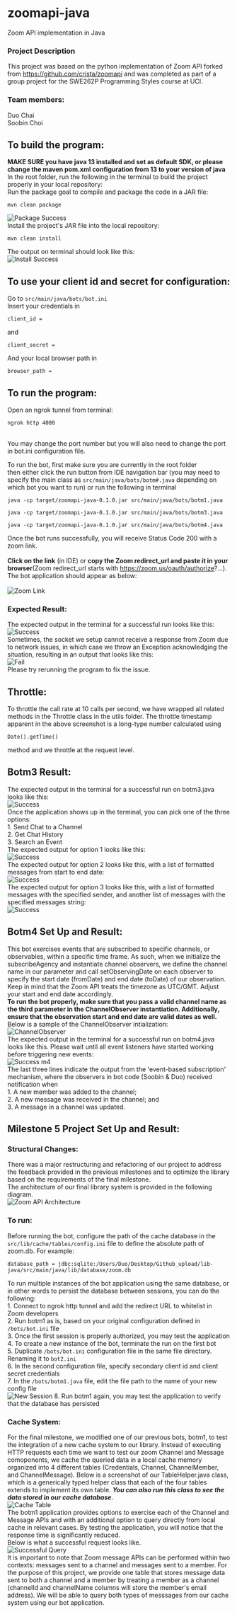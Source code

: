 # zoomapi-java
Zoom API implementation in Java

### Project Description
This project was based on the python implementation of Zoom API forked from https://github.com/crista/zoomapi and was completed as part of a group project for the SWE262P Programming Styles course at UCI. 

### Team members:
Duo Chai</br>
Soobin Choi

## To build the program:
**MAKE SURE you have java 13 installed and set as default SDK, or please change the maven pom.xml configuration from 13 to your version of java**
<br> In the root folder, run the following in the terminal to build the project properly in your local repository:
<br> Run the package goal to compile and package the code in a JAR file: 
```
mvn clean package
```
![Package Success](/pics/mvn-package.png)
<br> Install the project's JAR file into the local repository:
```
mvn clean install
```
The output on terminal should look like this: 
<br> ![Install Success](/pics/mvn-install.png)
## To use your client id and secret for configuration: 
Go to `src/main/java/bots/bot.ini`
<br> Insert your credentials in
```
client_id =
```
and 
```
client_secret =
```
And your local browser path in
```
browser_path =
```
## To run the program:
Open an ngrok tunnel from terminal: 
```
ngrok http 4000
```
<br>
You may change the port number but you will also need to change the port in bot.ini configuration file.
<br>

To run the bot, first make sure you are currently in the root folder<br>
then either click the run button from IDE navigation bar (you may need to specify the main class as `src/main/java/bots/botm#.java` depending on which bot you want to run) or run the following in terminal<br>
```
java -cp target/zoomapi-java-0.1.0.jar src/main/java/bots/botm1.java
```
```
java -cp target/zoomapi-java-0.1.0.jar src/main/java/bots/botm3.java
```
```
java -cp target/zoomapi-java-0.1.0.jar src/main/java/bots/botm4.java
```
Once the bot runs successfully, you will receive Status Code 200 with a zoom link.<br>
<br>
**Click on the link** (in IDE) or **copy the Zoom redirect_url and paste it in your browser**(Zoom redirect_url starts with https://zoom.us/oauth/authorize?...).
<br>
The bot application should appear as below:<br> 
<br> ![Zoom Link](/pics/zoom-link.png)
### Expected Result:
The expected output in the terminal for a successful run looks like this: 
<br> ![Success](/pics/run-success.png) 
<br> Sometimes, the socket we setup cannot receive a response from Zoom due to network issues, in which case we throw an Exception acknowledging the situation, resulting in an output that looks like this:
<br> ![Fail](/pics/run-fail.png)
<br> Please try rerunning the program to fix the issue. 
## Throttle:
To throttle the call rate at 10 calls per second, we have wrapped all related methods in the Throttle class in the utils folder. The throttle timestamp apparent in the above screenshot is a long-type number calculated using
```
Date().getTime()
```
method and we throttle at the request level. 

## Botm3 Result:
The expected output in the terminal for a successful run on botm3.java looks like this: 
<br> ![Success](/pics/m3/botm3-success.png) 
<br> Once the application shows up in the terminal, you can pick one of the three options:
<br> 1. Send Chat to a Channel
<br> 2. Get Chat History
<br> 3. Search an Event
<br> The expected output for option 1 looks like this:
<br> ![Success](/pics/m3/botm3-option1.png) 
<br> The expected output for option 2 looks like this, with a list of formatted messages from start to end date:
<br> ![Success](/pics/m3/botm3-option2.png) 
<br> The expected output for option 3 looks like this, with a list of formatted messages with the specified sender, and another list of messages with the specified messages string:
<br> ![Success](/pics/m3/botm3-option3.png) 

## Botm4 Set Up and Result:
This bot exercises events that are subscribed to specific channels, or observables, within a specific time frame. As such, when we initialize the subscribeAgency and instantiate channel observers, we define the channel name in our parameter and call setObservingDate on each observer to specify the start date (fromDate) and end date (toDate) of our observation.
<br> Keep in mind that the Zoom API treats the timezone as UTC/GMT. Adjust your start and end date accordingly.
<br> **To run the bot properly, make sure that you pass a valid channel name as the third parameter in the ChannelObserver instantiation. Additionally, ensure that the observation start and end date are valid dates as well.** Below is a sample of the ChannelObserver intialization: 
<br> ![ChannelObserver](/pics/m4/set-observation.png)
<br>The expected output in the terminal for a successful run on botm4.java looks like this. Please wait until all event listeners have started working before triggering new events: 
<br> ![Success m4](/pics/m4/m4-result.png) 
<br> The last three lines indicate the output from the 'event-based subscription' mechanism, where the observers in bot code (Soobin & Duo) received notification when
<br> 1. A new member was added to the channel;
<br> 2. A new message was received in the channel; and
<br> 3. A message in a channel was updated. 

## Milestone 5 Project Set Up and Result: 
### Structural Changes: 
There was a major restructuring and refactoring of our project to address the feedback provided in the previous milestones and to optimize the library based on the requirements of the final milestone. <br>The architecture of our final library system is provided in the following diagram. 
<br> ![Zoom API Architecture](/pics/m5/zoom-api-architecture.png)
### To run:
Before running the bot, configure the path of the cache database in the `src/lib/cache/tables/config.ini` file to define the absolute path of zoom.db. For example:  <br> 
```
database_path = jdbc:sqlite:/Users/Duo/Desktop/Github_upload/lib-java/src/main/java/lib/database/zoom.db
```
To run multiple instances of the bot application using the same database, or in other words to persist the database between sessions, you can do the following: 
<br> 1. Connect to ngrok http tunnel and add the redirect URL to whitelist in Zoom developers
<br> 2. Run botm1 as is, based on your original configuration defined in `/bots/bot.ini` file
<br> 3. Once the first session is properly authorized, you may test the application
<br> 4. To create a new instance of the bot, terminate the run on the first bot
<br> 5. Duplicate `/bots/bot.ini` configuration file in the same file directory. Renaming it to `bot2.ini`
<br> 6. In the second configuration file, specify secondary client id and client secret credentials
<br> 7. In the `/bots/botm1.java` file, edit the file path to the name of your new config file
<br> ![New Session](/pics/m5/new-session.png)
8. Run botm1 again, you may test the application to verify that the database has persisted 

### Cache System: 
For the final milestone, we modified one of our previous bots, botm1, to test the integration of a new cache system to our library. Instead of executing HTTP requests each time we want to test our zoom Channel and Message comoponents, we cache the queried data in a local cache memory organized into 4 different tables (Credentials, Channel, ChannelMember, and ChannelMessage). Below is a screenshot of our TableHelper.java class, which is a generically typed helper class that each of the four tables extends to implement its own table. ***You can also run this class to see the data stored in our cache database***.
<br> ![Cache Table](/pics/m5/table_helper.png)
<br> The botm1 application provides options to exercise each of the Channel and Message APIs and with an additional option to query directly from local cache in relevant cases. By testing the application, you will notice that the response time is significantly reduced.
<br> Below is what a successful request looks like.
<br> ![Successful Query](/pics/m5/successful_query.png)
<br> It is important to note that Zoom message APIs can be performed within two contexts: messages sent to a channel and messages sent to a member. For the purpose of this project, we provide one table that stores message data sent to both a channel and a member by treating a member as a channel (channelId and channelName columns will store the member's email address). We will be able to query both types of messsages from our cache system using our bot application. 
